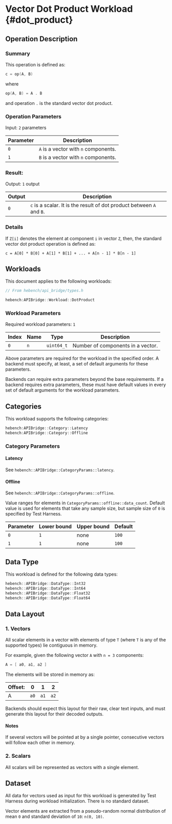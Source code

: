 Vector Dot Product Workload {#dot_product}
========================

## Operation Description

### Summary
This operation is defined as:

```cpp
c = op(A, B)
```

where

```cpp
op(A, B) = A . B
```

and operation `.` is the standard vector dot product.

### Operation Parameters

Input: `2` parameters

| Parameter | Description |
|-|-|
| `0` | `A` is a vector with `n` components. |
| `1` | `B` is a vector with `n` components. |

### Result:

Output: `1` output

| Output | Description |
|-|-|
| `0` | `c` is a scalar. It is the result of dot product between `A` and `B`. |

### Details

If `Z[i]` denotes the element at component `i` in vector `Z`, then, the standard vector dot product operation is defined as:

```
c = A[0] * B[0] + A[1] * B[1] + ... + A[n - 1] * B[n - 1]
```

## Workloads

This document applies to the following workloads:

```cpp
// From hebench/api_bridge/types.h

hebench:APIBridge::Workload::DotProduct
```

### Workload Parameters

Required workload parameters: `1`

| Index | Name | Type | Description |
|-|-|-|-|
| `0` | `n` | `uint64_t` | Number of components in a vector. |

Above parameters are required for the workload in the specified order. A backend must specify, at least, a set of default arguments for these parameters.

Backends can require extra parameters beyond the base requirements. If a backend requires extra parameters, these must have default values in every set of default arguments for the workload parameters.

## Categories
This workload supports the following categories:

```cpp
hebench:APIBridge::Category::Latency
hebench:APIBridge::Category::Offline
```

### Category Parameters
#### Latency
See `hebench::APIBridge::CategoryParams::latency`.

#### Offline
See `hebench::APIBridge::CategoryParams::offline`.

Value ranges for elements in `CategoryParams::offline::data_count`. Default value is used for elements that take any sample size, but sample size of `0` is specified by Test Harness.

| Parameter | Lower bound | Upper bound | Default |
|-|-|-|-|
| `0` | `1` | none |`100` | 
| `1` | `1` | none |`100` | 

## Data Type

This workload is defined for the following data types:

```cpp
hebench::APIBridge::DataType::Int32
hebench::APIBridge::DataType::Int64
hebench::APIBridge::DataType::Float32
hebench::APIBridge::DataType::Float64
```

## Data Layout

### 1. Vectors
All scalar elements in a vector with elements of type `T` (where `T` is any of the supported types) lie contiguous in memory.

For example, given the following vector `A` with `n = 3` components:

```cpp
A = [ a0, a1, a2 ]
```

The elements will be stored in memory as:

| Offset: | 0 | 1 | 2 |
|-|-|-|-|
|A| `a0`  | `a1`  | `a2`  |

Backends should expect this layout for their raw, clear text inputs, and must generate this layout for their decoded outputs.

#### Notes
If several vectors will be pointed at by a single pointer, consecutive vectors will follow each other in memory.

### 2. Scalars
All scalars will be represented as vectors with a single element.

## Dataset
All data for vectors used as input for this workload is generated by Test Harness during workload initialization. There is no standard dataset.

Vector elements are extracted from a pseudo-random normal distribution of mean `0` and standard deviation of `10`: `n(0, 10)`.
